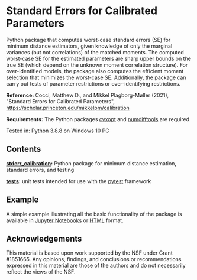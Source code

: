 # Standard Errors for Calibrated Parameters

Python package that computes worst-case standard errors (SE) for minimum distance estimators, given knowledge of only the marginal variances (but not correlations) of the matched moments. The computed worst-case SE for the estimated parameters are sharp upper bounds on the true SE (which depend on the unknown moment correlation structure). For over-identified models, the package also computes the efficient moment selection that minimizes the worst-case SE. Additionally, the package can carry out tests of parameter restrictions or over-identifying restrictions.

**Reference:**
Cocci, Matthew D., and Mikkel Plagborg-Møller (2021), "Standard Errors for Calibrated Parameters", https://scholar.princeton.edu/mikkelpm/calibration

**Requirements:**
The Python packages [cvxopt](https://cvxopt.org/) and [numdifftools](https://pypi.org/project/numdifftools/) are required.

Tested in: Python 3.8.8 on Windows 10 PC

## Contents

**[stderr_calibration](stderr_calibration):** Python package for minimum distance estimation, standard errors, and testing

**[tests](tests):** unit tests intended for use with the [pytest](https://docs.pytest.org/) framework

## Example

A simple example illustrating all the basic functionality of the package is available in [Jupyter Notebooks](example.ipynb) or [HTML](example.html) format.

## Acknowledgements

This material is based upon work supported by the NSF under Grant #1851665. Any opinions, findings, and conclusions or recommendations expressed in this material are those of the authors and do not necessarily reflect the views of the NSF.
